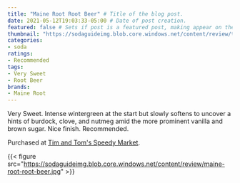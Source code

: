 ```yaml
---
title: "Maine Root Root Beer" # Title of the blog post.
date: 2021-05-12T19:03:33-05:00 # Date of post creation.
featured: false # Sets if post is a featured post, making appear on the home page side bar.
thumbnail: "https://sodaguideimg.blob.core.windows.net/content/review/thumbs/maine-root-root-beer.jpg" # Sets thumbnail image appearing inside card on homepage.
categories:
- soda
ratings:
- Recommended
tags:
- Very Sweet
- Root Beer
brands:
- Maine Root
---
```


Very Sweet. Intense wintergreen at the start but slowly softens to uncover a hints of burdock, clove, and nutmeg amid the more prominent vanilla and brown sugar. Nice finish. Recommended.

Purchased at [Tim and Tom's Speedy Market](https://www.timandtomsspeedymarket.com/).

{{< figure src="https://sodaguideimg.blob.core.windows.net/content/review/maine-root-root-beer.jpg" >}}